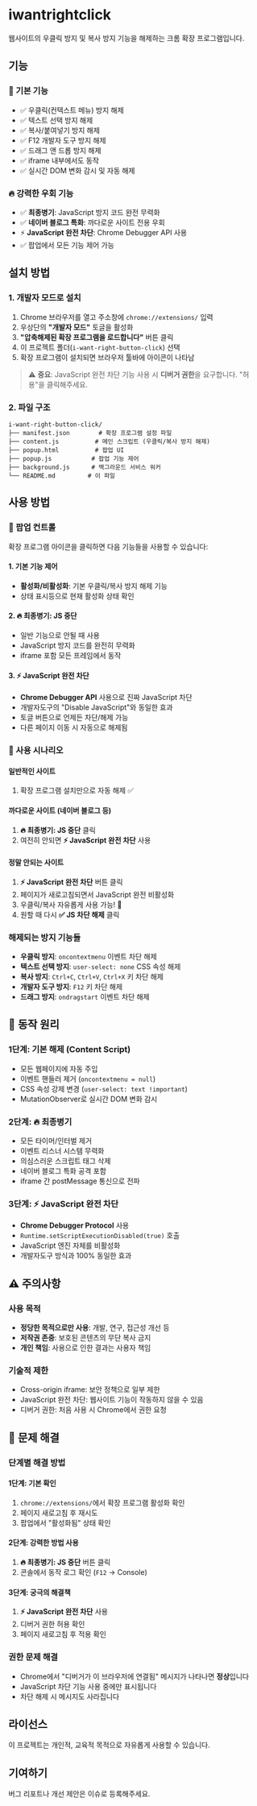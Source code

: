 # iwantrightclick

웹사이트의 우클릭 방지 및 복사 방지 기능을 해제하는 크롬 확장 프로그램입니다.

## 기능

### 🎯 기본 기능
- ✅ 우클릭(컨텍스트 메뉴) 방지 해제
- ✅ 텍스트 선택 방지 해제
- ✅ 복사/붙여넣기 방지 해제
- ✅ F12 개발자 도구 방지 해제
- ✅ 드래그 앤 드롭 방지 해제
- ✅ iframe 내부에서도 동작
- ✅ 실시간 DOM 변화 감시 및 자동 해제

### 🔥 강력한 우회 기능
- ✅ **최종병기**: JavaScript 방지 코드 완전 무력화
- ✅ **네이버 블로그 특화**: 까다로운 사이트 전용 우회
- ⚡ **JavaScript 완전 차단**: Chrome Debugger API 사용
- ✅ 팝업에서 모든 기능 제어 가능

## 설치 방법

### 1. 개발자 모드로 설치

1. Chrome 브라우저를 열고 주소창에 `chrome://extensions/` 입력
2. 우상단의 **"개발자 모드"** 토글을 활성화
3. **"압축해제된 확장 프로그램을 로드합니다"** 버튼 클릭
4. 이 프로젝트 폴더(`i-want-right-button-click`) 선택
5. 확장 프로그램이 설치되면 브라우저 툴바에 아이콘이 나타남

> ⚠️ **중요**: JavaScript 완전 차단 기능 사용 시 **디버거 권한**을 요구합니다. "허용"을 클릭해주세요.

### 2. 파일 구조

```
i-want-right-button-click/
├── manifest.json        # 확장 프로그램 설정 파일
├── content.js          # 메인 스크립트 (우클릭/복사 방지 해제)
├── popup.html          # 팝업 UI
├── popup.js           # 팝업 기능 제어
├── background.js      # 백그라운드 서비스 워커
└── README.md         # 이 파일
```

## 사용 방법

### 📱 팝업 컨트롤

확장 프로그램 아이콘을 클릭하면 다음 기능들을 사용할 수 있습니다:

#### 1. 기본 기능 제어
- **활성화/비활성화**: 기본 우클릭/복사 방지 해제 기능
- 상태 표시등으로 현재 활성화 상태 확인

#### 2. 🔥 최종병기: JS 중단
- 일반 기능으로 안될 때 사용
- JavaScript 방지 코드를 완전히 무력화
- iframe 포함 모든 프레임에서 동작

#### 3. ⚡ JavaScript 완전 차단
- **Chrome Debugger API** 사용으로 진짜 JavaScript 차단
- 개발자도구의 "Disable JavaScript"와 동일한 효과
- 토글 버튼으로 언제든 차단/해제 가능
- 다른 페이지 이동 시 자동으로 해제됨

### 🎯 사용 시나리오

#### 일반적인 사이트
1. 확장 프로그램 설치만으로 자동 해제 ✅

#### 까다로운 사이트 (네이버 블로그 등)
1. **🔥 최종병기: JS 중단** 클릭
2. 여전히 안되면 **⚡ JavaScript 완전 차단** 사용

#### 정말 안되는 사이트
1. **⚡ JavaScript 완전 차단** 버튼 클릭
2. 페이지가 새로고침되면서 JavaScript 완전 비활성화
3. 우클릭/복사 자유롭게 사용 가능! 🎉
4. 원할 때 다시 **✅ JS 차단 해제** 클릭

### 해제되는 방지 기능들

- **우클릭 방지**: `oncontextmenu` 이벤트 차단 해제
- **텍스트 선택 방지**: `user-select: none` CSS 속성 해제
- **복사 방지**: `Ctrl+C`, `Ctrl+V`, `Ctrl+X` 키 차단 해제
- **개발자 도구 방지**: `F12` 키 차단 해제
- **드래그 방지**: `ondragstart` 이벤트 차단 해제

## 🔧 동작 원리

### 1단계: 기본 해제 (Content Script)
- 모든 웹페이지에 자동 주입
- 이벤트 핸들러 제거 (`oncontextmenu = null`)
- CSS 속성 강제 변경 (`user-select: text !important`)
- MutationObserver로 실시간 DOM 변화 감시

### 2단계: 🔥 최종병기
- 모든 타이머/인터벌 제거
- 이벤트 리스너 시스템 무력화
- 의심스러운 스크립트 태그 삭제
- 네이버 블로그 특화 공격 포함
- iframe 간 postMessage 통신으로 전파

### 3단계: ⚡ JavaScript 완전 차단
- **Chrome Debugger Protocol** 사용
- `Runtime.setScriptExecutionDisabled(true)` 호출
- JavaScript 엔진 자체를 비활성화
- 개발자도구 방식과 100% 동일한 효과

## ⚠️ 주의사항

### 사용 목적
- **정당한 목적으로만 사용**: 개발, 연구, 접근성 개선 등
- **저작권 존중**: 보호된 콘텐츠의 무단 복사 금지
- **개인 책임**: 사용으로 인한 결과는 사용자 책임

### 기술적 제한
- Cross-origin iframe: 보안 정책으로 일부 제한
- JavaScript 완전 차단: 웹사이트 기능이 작동하지 않을 수 있음
- 디버거 권한: 처음 사용 시 Chrome에서 권한 요청

## 🔧 문제 해결

### 단계별 해결 방법

#### 1단계: 기본 확인
1. `chrome://extensions/`에서 확장 프로그램 활성화 확인
2. 페이지 새로고침 후 재시도
3. 팝업에서 "활성화됨" 상태 확인

#### 2단계: 강력한 방법 사용
1. **🔥 최종병기: JS 중단** 버튼 클릭
2. 콘솔에서 동작 로그 확인 (`F12` → Console)

#### 3단계: 궁극의 해결책
1. **⚡ JavaScript 완전 차단** 사용
2. 디버거 권한 허용 확인
3. 페이지 새로고침 후 적용 확인

### 권한 문제 해결
- Chrome에서 "디버거가 이 브라우저에 연결됨" 메시지가 나타나면 **정상**입니다
- JavaScript 차단 기능 사용 중에만 표시됩니다
- 차단 해제 시 메시지도 사라집니다

## 라이선스

이 프로젝트는 개인적, 교육적 목적으로 자유롭게 사용할 수 있습니다.

## 기여하기

버그 리포트나 개선 제안은 이슈로 등록해주세요.